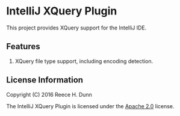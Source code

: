 # IntelliJ XQuery Plugin

This project provides XQuery support for the IntelliJ IDE.

## Features

1.  XQuery file type support, including encoding detection.

## License Information

Copyright (C) 2016 Reece H. Dunn

The IntelliJ XQuery Plugin is licensed under the [Apache 2.0](LICENSE)
license.
